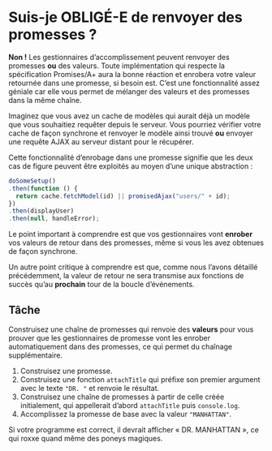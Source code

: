 # Suis-je OBLIGÉ-E de renvoyer des promesses ?

**Non !**  Les gestionnaires d’accomplissement peuvent renvoyer
des promesses **ou** des valeurs.  Toute implémentation qui respecte
la spécification Promises/A+ aura la bonne réaction et enrobera votre
valeur retournée dans une promesse, si besoin est.  C’est une
fonctionnalité assez géniale car elle vous permet de mélanger des
valeurs et des promesses dans la même chaîne.

Imaginez que vous avez un cache de modèles qui aurait déjà un modèle
que vous souhaitiez requêter depuis le serveur.  Vous pourriez vérifier
votre cache de façon synchrone et renvoyer le modèle ainsi trouvé
**ou** envoyer une requête AJAX au serveur distant pour le récupérer.

Cette fonctionnalité d’enrobage dans une promesse signifie que les deux
cas de figure peuvent être exploités au moyen d’une unique abstraction :

```js
doSomeSetup()
.then(function () {
  return cache.fetchModel(id) || promisedAjax("users/" + id);
})
.then(displayUser)
.then(null, handleError);
```

Le point important à comprendre est que vos gestionnaires vont **enrober**
vos valeurs de retour dans des promesses, même si vous les avez obtenues
de façon synchrone.

Un autre point critique à comprendre est que, comme nous l’avons détaillé
précédemment, la valeur de retour ne sera transmise aux fonctions de
succès qu’au **prochain** tour de la boucle d’événements.

## Tâche

Construisez une chaîne de promesses qui renvoie des **valeurs** pour vous
prouver que les gestionnaires de promesse vont les enrober automatiquement
dans des promesses, ce qui permet du chaînage supplémentaire.

1. Construisez une promesse.
2. Construisez une fonction `attachTitle` qui préfixe son premier argument
    avec le texte `"DR. "` et renvoie le résultat.
3. Construisez une chaîne de promesses à partir de celle créée initialement, qui
    appellerait d’abord `attachTitle` puis `console.log`.
4. Accomplissez la promesse de base avec la valeur `"MANHATTAN"`.

Si votre programme est correct, il devrait afficher « DR. MANHATTAN », ce qui
roxxe quand même des poneys magiques.
